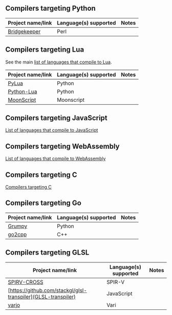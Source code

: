 ## Compilers targeting Python

| Project name/link | Language(s) supported | Notes |
|-------------------|-----------------------|-------|
| [Bridgekeeper](http://www.crazy-compilers.com/bridgekeeper/) | Perl | |

## Compilers targeting Lua
See the main [list of languages that compile to Lua](https://github.com/hengestone/lua-languages).

| Project name/link | Language(s) supported | Notes |
|-------------------|-----------------------|-------|
| [PyLua](https://github.com/vallentin/PyLua) | Python | |
| [Python-Lua](https://github.com/dmitrii-eremin/python-lua) | Python | |
| [MoonScript](https://moonscript.org/) | Moonscript | |

## Compilers targeting JavaScript
[List of languages that compile to JavaScript](https://github.com/jashkenas/coffeescript/wiki/List-of-languages-that-compile-to-JS)
## Compilers targeting WebAssembly
[List of languages that compile to WebAssembly](https://github.com/appcypher/awesome-wasm-langs)
## Compilers targeting C
[Compilers targeting C](https://github.com/dbohdan/compilers-targeting-c)
## Compilers targeting Go

| Project name/link | Language(s) supported | Notes |
|-------------------|-----------------------|-------|
| [Grumpy](https://github.com/google/grumpy) | Python | |
| [go2cpp](https://github.com/xyproto/go2cpp) | C++ | |

## Compilers targeting GLSL

| Project name/link | Language(s) supported | Notes |
|-------------------|-----------------------|-------|
| [SPIRV-CROSS](https://github.com/KhronosGroup/SPIRV-Cross) | SPIR-V | |
| [https://github.com/stackgl/glsl-transpiler](GLSL-transpiler) | JavaScript |
| [varjo](https://github.com/KhronosGroup/SPIRV-Cross) | Vari | |
